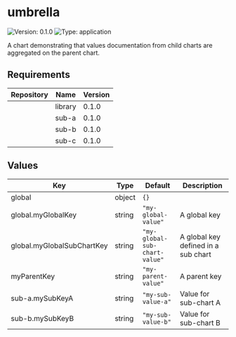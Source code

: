 # umbrella

![Version: 0.1.0](https://img.shields.io/badge/Version-0.1.0-informational?style=flat-square) ![Type: application](https://img.shields.io/badge/Type-application-informational?style=flat-square)

A chart demonstrating that values documentation from child charts are aggregated on the parent chart.

## Requirements

| Repository | Name | Version |
|------------|------|---------|
|  | library | 0.1.0 |
|  | sub-a | 0.1.0 |
|  | sub-b | 0.1.0 |
|  | sub-c | 0.1.0 |

## Values

| Key | Type | Default | Description |
|-----|------|---------|-------------|
| global | object | `{}` |  |
| global.myGlobalKey | string | `"my-global-value"` | A global key |
| global.myGlobalSubChartKey | string | `"my-global-sub-chart-value"` | A global key defined in a sub chart |
| myParentKey | string | `"my-parent-value"` | A parent key |
| sub-a.mySubKeyA | string | `"my-sub-value-a"` | Value for sub-chart A |
| sub-b.mySubKeyB | string | `"my-sub-value-b"` | Value for sub-chart B |

